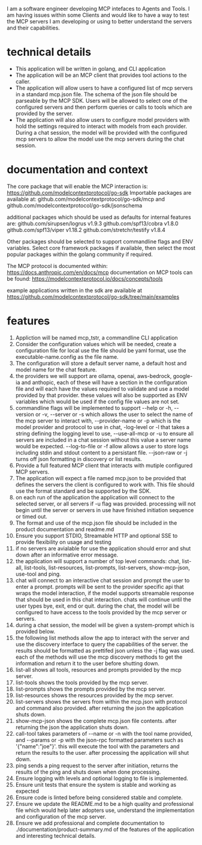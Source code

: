 I am a software engineer developing MCP intefaces to Agents and Tools.  I am having issues within some Clients and would like to have a way to test the MCP servers I am developing or using to better understand the servers and their capabilities.

# technical details 
- This application will be written in golang, and CLI application 
- The application will be an MCP client that provides tool actions to the caller.
- The application will allow users to have a configured list of mcp servers in a standard mcp.json file.  The schema of the json file should be parseable by the MCP SDK.
Users will be allowed to select one of the configured servers and then perform queries or calls to tools which are provided by the server.
- The application will also allow users to configure model providers with hold the settings required to interact with models from each provider.  During a chat session, the model will be provided with the configured mcp servers to allow the model use the mcp servers during the chat session. 


# documentation and context
The core package that will enable the MCP interaction is: https://github.com/modelcontextprotocol/go-sdk
Importable packages are available at: github.com/modelcontextprotocol/go-sdk/mcp
and github.com/modelcontextprotocol/go-sdk/jsonschema

additional packages which should be used as defaults for internal features are:
github.com/sirupsen/logrus v1.9.3
github.com/spf13/cobra v1.8.0
github.com/spf13/viper v1.18.2
github.com/stretchr/testify v1.8.4

Other packages should be selected to support commandline flags and ENV variables.  Select core framework packages if available, then select the most popular packages within the golang community if required.

The MCP protocol is documented within: https://docs.anthropic.com/en/docs/mcp
documentation on MCP tools can be found: https://modelcontextprotocol.io/docs/concepts/tools

example applications written in the sdk are available at https://github.com/modelcontextprotocol/go-sdk/tree/main/examples


# features 
1. Appliction will be named mcp_tstr, a commandline CLI application
2. Consider the configuration values which will be needed, create a configuration file for local use the file should be yaml format, use the executable-name.config as the file name.
3. The configuration will store a default server name, a default host and model name for the chat feature.
4. the providers we will support are ollama, openai, aws-bedrock, google-ia and anthopic, each of these will have a section in the configuration file and will each have the values required to validate and use a model provided by that provider.  these values will also be supported as ENV variables which would be used if the config file values are not set.
5. commandline flags will be implemented to support --help or -h, --version or -v, --server or -s which allows the user to select the name of the mcp server to interact with, --provider-name or -p which is the model provider and protocol to use in chat, -log-level or -l that takes a string defining the logging level to use, --use-all-mcp or -u to ensure all servers are included in a chat session without this value a server name would be expected.  --log-to-file or -f allow allows a user to store logs including stdin and stdout content to a persistant file.  --json-raw or -j turns off json formatting in discovery or list results.
6. Provide a full featured MCP client that interacts with mutiple configured MCP servers. 
7. The application will expect a file named mcp.json to be provided that defines the servers the client is configured to work with.  This file should use the format standard and be supported by the SDK.
8. on each run of the application the application will connect to the selected server, or all servers if -u flag was provided.  processing will not begin until the server or servers in use have finished initiation sequence or timed out.
9. The format and use of the mcp.json file should be included in the product documentation and readme.md
10. Ensure you support STDIO, Streamable HTTP and optional SSE to provide flexibility on usage and testing
11. if no servers are avialable for use the application should error and shut down after an informative error message.
12. the application will support a number of top level commands: chat, list-all, list-tools, list-resources, list-prompts, list-servers, show-mcp-json, use-tool and ping.
13. chat will connect to an interactive chat session and prompt the user to enter a prompt.  prompts will be sent to the provider specific api that wraps the model interaction, if the model supports streamable response that should be used in this chat interaction. chats will continue until the user types bye, exit, end or quit. during the chat, the model will be configured to have access to the tools provided by the mcp server or servers.
14. during a chat session, the model will be given a system-prompt which is provided below.
15. the following list methods allow the app to interact with the server and use the discovery interface to query the capabilities of the server.  the results should be formatted as prettifed json unless the -j flag was used. each of the methods will use the mcp discovery methods to get the information and return it to the user before shutting down.
16. list-all shows all tools, resources and prompts provided by the mcp server.
17. list-tools shows the tools provided by the mcp server. 
18. list-prompts shows the prompts provided by the mcp server.
19. list-resources shows the resources provided by the mcp server.
20. list-servers shows the servers from within the mcp.json with protocol and command also provided.  after returning the json the application shuts down.
21. show-mcp-json shows the complete mcp.json file contents. after returning the json the application shuts down.
22. call-tool takes parameters of --name or -n with the tool name provided, and --params or -p with the json-rpc formatted parameters such as '{"name":"joe"}'. this will execute the tool with the parameters and return the results to the user.  after processing the application will shut down.
23. ping sends a ping request to the server after initiation, returns the results of the ping and shuts down when done processing.
24. Ensure logging with levels and optional logging to file is implemented.
25. Ensure unit tests that ensure the system is stable and working as expected
26. Ensure code is linted before being considered stable and complete.
27. Ensure we update the README.md to be a high quality and professional file which would help later adopters use, understand the implementation and configuration of the mcp server.
28. Ensure we add professional and complete documentation to ./documentation/product-summary.md of the features of the application and interesting technical details.
